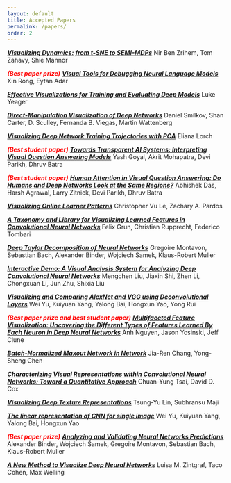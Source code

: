 ```yaml
---
layout: default
title: Accepted Papers
permalink: /papers/
order: 2
---
```


***[Visualizing Dynamics: from t-SNE to SEMI-MDPs]***
Nir Ben Zrihem, Tom Zahavy, Shie Mannor

<span style="color:red">***(Best paper prize)***</span> ***[Visual Tools for Debugging Neural Language Models]***
Xin Rong, Eytan Adar

***[Effective Visualizations for Training and Evaluating Deep Models]***
Luke Yeager

***[Direct-Manipulation Visualization of Deep Networks]***
Daniel Smilkov, Shan Carter, D. Sculley, Fernanda B. Viegas, Martin Wattenberg 


***[Visualizing Deep Network Training Trajectories with PCA]***
Eliana Lorch

<span style="color:red">***(Best student paper)***</span> ***[Towards Transparent AI Systems: Interpreting Visual Question Answering Models]***
Yash Goyal, Akrit Mohapatra, Devi Parikh, Dhruv Batra


<span style="color:red">***(Best student paper)***</span> ***[Human Attention in Visual Question Answering: Do Humans and Deep Networks Look at the Same Regions?]***
Abhishek Das, Harsh Agrawal, Larry Zitnick, Devi Parikh, Dhruv Batra

***[Visualizing Online Learner Patterns]***
Christopher Vu Le, Zachary A. Pardos

***[A Taxonomy and Library for Visualizing Learned Features in Convolutional Neural Networks]***
Felix Grun, Christian Rupprecht, Federico Tombari 

***[Deep Taylor Decomposition of Neural Networks]***
Gregoire Montavon, Sebastian Bach, Alexander Binder, Wojciech Samek, Klaus-Robert Muller


***[Interactive Demo: A Visual Analysis System for Analyzing Deep Convolutional Neural Networks]***
Mengchen Liu, Jiaxin Shi, Zhen Li, Chongxuan Li, Jun Zhu, Shixia Liu

***[Visualizing and Comparing AlexNet and VGG using Deconvolutional Layers]***
Wei Yu, Kuiyuan Yang, Yalong Bai, Hongxun Yao, Yong Rui

<span style="color:red">***(Best paper prize and best student paper)***</span> ***[Multifaceted Feature Visualization: Uncovering the Different Types of Features Learned By Each Neuron in Deep Neural Networks]***
Anh Nguyen, Jason Yosinski, Jeff Clune 

***[Batch-Normalized Maxout Network in Network]***
Jia-Ren Chang, Yong-Sheng Chen

***[Characterizing Visual Representations within Convolutional Neural Networks: Toward a Quantitative Approach]***
Chuan-Yung Tsai, David D. Cox

***[Visualizing Deep Texture Representations]***
Tsung-Yu Lin, Subhransu Maji


***[The linear representation of CNN for single image]***
Wei Yu, Kuiyuan Yang, Yalong Bai, Hongxun Yao


<span style="color:red">***(Best paper prize)***</span> ***[Analyzing and Validating Neural Networks Predictions]***
Alexander Binder, Wojciech Samek, Gregoire Montavon, Sebastian Bach, Klaus-Robert Muller


***[A New Method to Visualize Deep Neural Networks]***
Luisa M. Zintgraf, Taco Cohen, Max Welling


[Interactive Demo: A Visual Analysis System for Analyzing Deep Convolutional Neural Networks]: ../assets/papers/2.pdf

[Visualizing and Comparing AlexNet and VGG using Deconvolutional Layers]: ../assets/papers/4.pdf

[Multifaceted Feature Visualization: Uncovering the Different Types of Features Learned By Each Neuron in Deep Neural Networks]: ../assets/papers/5.pdf

[Batch-Normalized Maxout Network in Network]: ../assets/papers/6.pdf

[Characterizing Visual Representations within Convolutional Neural Networks: Toward a Quantitative Approach]: ../assets/papers/7.pdf

[Visualizing Deep Texture Representations]: ../assets/papers/8.pdf

[Visualizing Dynamics: from t-SNE to SEMI-MDPs]: ../assets/papers/10.pdf

[Visual Tools for Debugging Neural Language Models]: ../assets/papers/11.pdf

[Deep Taylor Decomposition of Neural Networks]: ../assets/papers/13.pdf

[The linear representation of CNN for single image]: ../assets/papers/14.pdf

[Direct-Manipulation Visualization of Deep Networks]: ../assets/papers/15.pdf

[Effective Visualizations for Training and Evaluating Deep Models]: ../assets/papers/16.pdf

[Human Attention in Visual Question Answering: Do Humans and Deep Networks Look at the Same Regions?]: ../assets/papers/17.pdf

[Analyzing and Validating Neural Networks Predictions]: ../assets/papers/18.pdf

[A Taxonomy and Library for Visualizing Learned Features in Convolutional Neural Networks]: ../assets/papers/20.pdf

[Visualizing Online Learner Patterns]: ../assets/papers/21.pdf

[Towards Transparent AI Systems: Interpreting Visual Question Answering Models]: ../assets/papers/22.pdf

[A New Method to Visualize Deep Neural Networks]: ../assets/papers/23.pdf

[Visualizing Deep Network Training Trajectories with PCA]: ../assets/papers/24.pdf


<script>
  (function(i,s,o,g,r,a,m){i['GoogleAnalyticsObject']=r;i[r]=i[r]||function(){
  (i[r].q=i[r].q||[]).push(arguments)},i[r].l=1*new Date();a=s.createElement(o),
  m=s.getElementsByTagName(o)[0];a.async=1;a.src=g;m.parentNode.insertBefore(a,m)
  })(window,document,'script','https://www.google-analytics.com/analytics.js','ga');

  ga('create', 'UA-48160406-2', 'auto');
  ga('send', 'pageview');

</script>